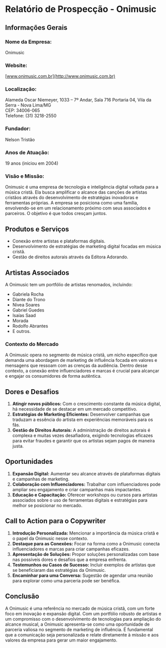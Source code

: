 # Relatório de Prospecção - Onimusic

## Informações Gerais

### Nome da Empresa: 
Onimusic

### Website:
[www.onimusic.com.br](http://www.onimusic.com.br)

### Localização:
Alameda Oscar Niemeyer, 1033 – 7º Andar, Sala 716 Portaria 04, Vila da Serra - Nova Lima/MG  
CEP: 34006-065  
Telefone: (31) 3218-2550

### Fundador:
Nelson Tristão

### Anos de Atuação:
19 anos (iniciou em 2004)

### Visão e Missão:
Onimusic é uma empresa de tecnologia e inteligência digital voltada para a música cristã. Ela busca amplificar o alcance das canções de artistas cristãos através do desenvolvimento de estratégias inovadoras e ferramentas próprias. A empresa se posiciona como uma família, envolvendo-se em um relacionamento próximo com seus associados e parceiros. O objetivo é que todos cresçam juntos.

## Produtos e Serviços

- Conexão entre artistas e plataformas digitais.
- Desenvolvimento de estratégias de marketing digital focadas em música cristã.
- Gestão de direitos autorais através da Editora Adorando.
  
## Artistas Associados

A Onimusic tem um portfólio de artistas renomados, incluindo:
- Gabriela Rocha
- Diante do Trono
- Nívea Soares
- Gabriel Guedes
- Isaías Saad
- Morada
- Rodolfo Abrantes
- E outros.

### Contexto do Mercado

A Onimusic opera no segmento de música cristã, um nicho específico que demanda uma abordagem de marketing de influência focada em valores e mensagens que ressoam com as crenças da audiência. Dentro desse contexto, a conexão entre influenciadores e marcas é crucial para alcançar e engajar os consumidores de forma autêntica.

## Dores e Desafios

1. **Atingir novos públicos:** Com o crescimento constante da música digital, há necessidade de se destacar em um mercado competitivo.
2. **Estratégias de Marketing Eficientes:** Desenvolver campanhas que traduzam a essência do artista em experiências memoráveis para os fãs.
3. **Gestão de Direitos Autorais:** A administração de direitos autorais é complexa e muitas vezes desafiadora, exigindo tecnologias eficazes para evitar fraudes e garantir que os artistas sejam pagos de maneira justa.

## Oportunidades

1. **Expansão Digital:** Aumentar seu alcance através de plataformas digitais e campanhas de marketing. 
2. **Colaboração com Influenciadores:** Trabalhar com influenciadores pode ampliar seu engajamento e criar campanhas mais impactantes.
3. **Educação e Capacitação:** Oferecer workshops ou cursos para artistas associados sobre o uso de ferramentas digitais e estratégias para melhor se posicionar no mercado.

## Call to Action para o Copywriter

1. **Introdução Personalizada:** Mencionar a importância da música cristã e o papel da Onimusic nesse contexto.
2. **Destaque para as Conexões:** Focar na forma como a Onimusic conecta influenciadores e marcas para criar campanhas eficazes.
3. **Apresentação de Soluções:** Propor soluções personalizadas com base nas possíveis dores e desafios que a empresa enfrenta.
4. **Testemunhos ou Casos de Sucesso:** Incluir exemplos de artistas que se beneficiaram das estratégias da Onimusic.
5. **Encaminhar para uma Conversa:** Sugestão de agendar uma reunião para explorar como uma parceria pode ser benéfica.

## Conclusão

A Onimusic é uma referência no mercado de música cristã, com um forte foco em inovação e expansão digital. Com um portfólio robusto de artistas e um compromisso com o desenvolvimento de tecnologias para ampliação do alcance musical, a Onimusic apresenta-se como uma oportunidade de parceria valiosa no segmento de marketing de influência. É fundamental que a comunicação seja personalizada e relate diretamente à missão e aos valores da empresa para gerar um maior engajamento.
